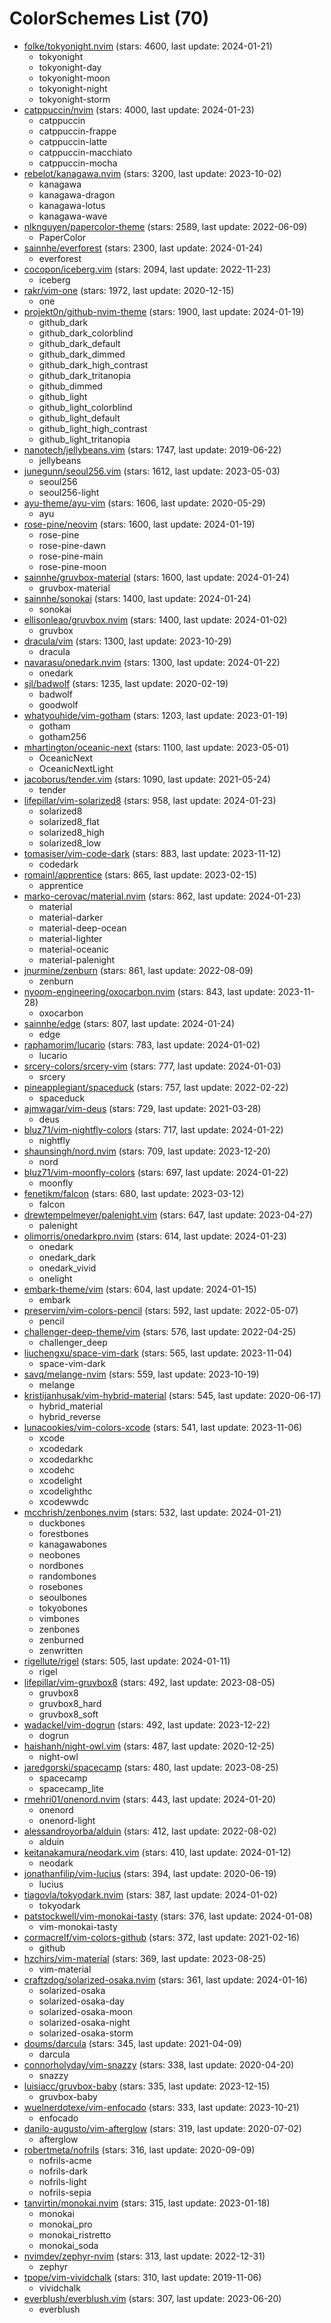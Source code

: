 
ColorSchemes List (70)
======================
  
- [folke/tokyonight.nvim](https://github.com/folke/tokyonight.nvim) (stars: 4600, last update: 2024-01-21)  
  - tokyonight  
  - tokyonight-day  
  - tokyonight-moon  
  - tokyonight-night  
  - tokyonight-storm  
- [catppuccin/nvim](https://github.com/catppuccin/nvim) (stars: 4000, last update: 2024-01-23)  
  - catppuccin  
  - catppuccin-frappe  
  - catppuccin-latte  
  - catppuccin-macchiato  
  - catppuccin-mocha  
- [rebelot/kanagawa.nvim](https://github.com/rebelot/kanagawa.nvim) (stars: 3200, last update: 2023-10-02)  
  - kanagawa  
  - kanagawa-dragon  
  - kanagawa-lotus  
  - kanagawa-wave  
- [nlknguyen/papercolor-theme](https://github.com/nlknguyen/papercolor-theme) (stars: 2589, last update: 2022-06-09)  
  - PaperColor  
- [sainnhe/everforest](https://github.com/sainnhe/everforest) (stars: 2300, last update: 2024-01-24)  
  - everforest  
- [cocopon/iceberg.vim](https://github.com/cocopon/iceberg.vim) (stars: 2094, last update: 2022-11-23)  
  - iceberg  
- [rakr/vim-one](https://github.com/rakr/vim-one) (stars: 1972, last update: 2020-12-15)  
  - one  
- [projekt0n/github-nvim-theme](https://github.com/projekt0n/github-nvim-theme) (stars: 1900, last update: 2024-01-19)  
  - github_dark  
  - github_dark_colorblind  
  - github_dark_default  
  - github_dark_dimmed  
  - github_dark_high_contrast  
  - github_dark_tritanopia  
  - github_dimmed  
  - github_light  
  - github_light_colorblind  
  - github_light_default  
  - github_light_high_contrast  
  - github_light_tritanopia  
- [nanotech/jellybeans.vim](https://github.com/nanotech/jellybeans.vim) (stars: 1747, last update: 2019-06-22)  
  - jellybeans  
- [junegunn/seoul256.vim](https://github.com/junegunn/seoul256.vim) (stars: 1612, last update: 2023-05-03)  
  - seoul256  
  - seoul256-light  
- [ayu-theme/ayu-vim](https://github.com/ayu-theme/ayu-vim) (stars: 1606, last update: 2020-05-29)  
  - ayu  
- [rose-pine/neovim](https://github.com/rose-pine/neovim) (stars: 1600, last update: 2024-01-19)  
  - rose-pine  
  - rose-pine-dawn  
  - rose-pine-main  
  - rose-pine-moon  
- [sainnhe/gruvbox-material](https://github.com/sainnhe/gruvbox-material) (stars: 1600, last update: 2024-01-24)  
  - gruvbox-material  
- [sainnhe/sonokai](https://github.com/sainnhe/sonokai) (stars: 1400, last update: 2024-01-24)  
  - sonokai  
- [ellisonleao/gruvbox.nvim](https://github.com/ellisonleao/gruvbox.nvim) (stars: 1400, last update: 2024-01-02)  
  - gruvbox  
- [dracula/vim](https://github.com/dracula/vim) (stars: 1300, last update: 2023-10-29)  
  - dracula  
- [navarasu/onedark.nvim](https://github.com/navarasu/onedark.nvim) (stars: 1300, last update: 2024-01-22)  
  - onedark  
- [sjl/badwolf](https://github.com/sjl/badwolf) (stars: 1235, last update: 2020-02-19)  
  - badwolf  
  - goodwolf  
- [whatyouhide/vim-gotham](https://github.com/whatyouhide/vim-gotham) (stars: 1203, last update: 2023-01-19)  
  - gotham  
  - gotham256  
- [mhartington/oceanic-next](https://github.com/mhartington/oceanic-next) (stars: 1100, last update: 2023-05-01)  
  - OceanicNext  
  - OceanicNextLight  
- [jacoborus/tender.vim](https://github.com/jacoborus/tender.vim) (stars: 1090, last update: 2021-05-24)  
  - tender  
- [lifepillar/vim-solarized8](https://github.com/lifepillar/vim-solarized8) (stars: 958, last update: 2024-01-23)  
  - solarized8  
  - solarized8_flat  
  - solarized8_high  
  - solarized8_low  
- [tomasiser/vim-code-dark](https://github.com/tomasiser/vim-code-dark) (stars: 883, last update: 2023-11-12)  
  - codedark  
- [romainl/apprentice](https://github.com/romainl/apprentice) (stars: 865, last update: 2023-02-15)  
  - apprentice  
- [marko-cerovac/material.nvim](https://github.com/marko-cerovac/material.nvim) (stars: 862, last update: 2024-01-23)  
  - material  
  - material-darker  
  - material-deep-ocean  
  - material-lighter  
  - material-oceanic  
  - material-palenight  
- [jnurmine/zenburn](https://github.com/jnurmine/zenburn) (stars: 861, last update: 2022-08-09)  
  - zenburn  
- [nyoom-engineering/oxocarbon.nvim](https://github.com/nyoom-engineering/oxocarbon.nvim) (stars: 843, last update: 2023-11-28)  
  - oxocarbon  
- [sainnhe/edge](https://github.com/sainnhe/edge) (stars: 807, last update: 2024-01-24)  
  - edge  
- [raphamorim/lucario](https://github.com/raphamorim/lucario) (stars: 783, last update: 2024-01-02)  
  - lucario  
- [srcery-colors/srcery-vim](https://github.com/srcery-colors/srcery-vim) (stars: 777, last update: 2024-01-03)  
  - srcery  
- [pineapplegiant/spaceduck](https://github.com/pineapplegiant/spaceduck) (stars: 757, last update: 2022-02-22)  
  - spaceduck  
- [ajmwagar/vim-deus](https://github.com/ajmwagar/vim-deus) (stars: 729, last update: 2021-03-28)  
  - deus  
- [bluz71/vim-nightfly-colors](https://github.com/bluz71/vim-nightfly-colors) (stars: 717, last update: 2024-01-22)  
  - nightfly  
- [shaunsingh/nord.nvim](https://github.com/shaunsingh/nord.nvim) (stars: 709, last update: 2023-12-20)  
  - nord  
- [bluz71/vim-moonfly-colors](https://github.com/bluz71/vim-moonfly-colors) (stars: 697, last update: 2024-01-22)  
  - moonfly  
- [fenetikm/falcon](https://github.com/fenetikm/falcon) (stars: 680, last update: 2023-03-12)  
  - falcon  
- [drewtempelmeyer/palenight.vim](https://github.com/drewtempelmeyer/palenight.vim) (stars: 647, last update: 2023-04-27)  
  - palenight  
- [olimorris/onedarkpro.nvim](https://github.com/olimorris/onedarkpro.nvim) (stars: 614, last update: 2024-01-23)  
  - onedark  
  - onedark_dark  
  - onedark_vivid  
  - onelight  
- [embark-theme/vim](https://github.com/embark-theme/vim) (stars: 604, last update: 2024-01-15)  
  - embark  
- [preservim/vim-colors-pencil](https://github.com/preservim/vim-colors-pencil) (stars: 592, last update: 2022-05-07)  
  - pencil  
- [challenger-deep-theme/vim](https://github.com/challenger-deep-theme/vim) (stars: 576, last update: 2022-04-25)  
  - challenger_deep  
- [liuchengxu/space-vim-dark](https://github.com/liuchengxu/space-vim-dark) (stars: 565, last update: 2023-11-04)  
  - space-vim-dark  
- [savq/melange-nvim](https://github.com/savq/melange-nvim) (stars: 559, last update: 2023-10-19)  
  - melange  
- [kristijanhusak/vim-hybrid-material](https://github.com/kristijanhusak/vim-hybrid-material) (stars: 545, last update: 2020-06-17)  
  - hybrid_material  
  - hybrid_reverse  
- [lunacookies/vim-colors-xcode](https://github.com/lunacookies/vim-colors-xcode) (stars: 541, last update: 2023-11-06)  
  - xcode  
  - xcodedark  
  - xcodedarkhc  
  - xcodehc  
  - xcodelight  
  - xcodelighthc  
  - xcodewwdc  
- [mcchrish/zenbones.nvim](https://github.com/mcchrish/zenbones.nvim) (stars: 532, last update: 2024-01-21)  
  - duckbones  
  - forestbones  
  - kanagawabones  
  - neobones  
  - nordbones  
  - randombones  
  - rosebones  
  - seoulbones  
  - tokyobones  
  - vimbones  
  - zenbones  
  - zenburned  
  - zenwritten  
- [rigellute/rigel](https://github.com/rigellute/rigel) (stars: 505, last update: 2024-01-11)  
  - rigel  
- [lifepillar/vim-gruvbox8](https://github.com/lifepillar/vim-gruvbox8) (stars: 492, last update: 2023-08-05)  
  - gruvbox8  
  - gruvbox8_hard  
  - gruvbox8_soft  
- [wadackel/vim-dogrun](https://github.com/wadackel/vim-dogrun) (stars: 492, last update: 2023-12-22)  
  - dogrun  
- [haishanh/night-owl.vim](https://github.com/haishanh/night-owl.vim) (stars: 487, last update: 2020-12-25)  
  - night-owl  
- [jaredgorski/spacecamp](https://github.com/jaredgorski/spacecamp) (stars: 480, last update: 2023-08-25)  
  - spacecamp  
  - spacecamp_lite  
- [rmehri01/onenord.nvim](https://github.com/rmehri01/onenord.nvim) (stars: 443, last update: 2024-01-20)  
  - onenord  
  - onenord-light  
- [alessandroyorba/alduin](https://github.com/alessandroyorba/alduin) (stars: 412, last update: 2022-08-02)  
  - alduin  
- [keitanakamura/neodark.vim](https://github.com/keitanakamura/neodark.vim) (stars: 410, last update: 2024-01-12)  
  - neodark  
- [jonathanfilip/vim-lucius](https://github.com/jonathanfilip/vim-lucius) (stars: 394, last update: 2020-06-19)  
  - lucius  
- [tiagovla/tokyodark.nvim](https://github.com/tiagovla/tokyodark.nvim) (stars: 387, last update: 2024-01-02)  
  - tokyodark  
- [patstockwell/vim-monokai-tasty](https://github.com/patstockwell/vim-monokai-tasty) (stars: 376, last update: 2024-01-08)  
  - vim-monokai-tasty  
- [cormacrelf/vim-colors-github](https://github.com/cormacrelf/vim-colors-github) (stars: 372, last update: 2021-02-16)  
  - github  
- [hzchirs/vim-material](https://github.com/hzchirs/vim-material) (stars: 369, last update: 2023-08-25)  
  - vim-material  
- [craftzdog/solarized-osaka.nvim](https://github.com/craftzdog/solarized-osaka.nvim) (stars: 361, last update: 2024-01-16)  
  - solarized-osaka  
  - solarized-osaka-day  
  - solarized-osaka-moon  
  - solarized-osaka-night  
  - solarized-osaka-storm  
- [doums/darcula](https://github.com/doums/darcula) (stars: 345, last update: 2021-04-09)  
  - darcula  
- [connorholyday/vim-snazzy](https://github.com/connorholyday/vim-snazzy) (stars: 338, last update: 2020-04-20)  
  - snazzy  
- [luisiacc/gruvbox-baby](https://github.com/luisiacc/gruvbox-baby) (stars: 335, last update: 2023-12-15)  
  - gruvbox-baby  
- [wuelnerdotexe/vim-enfocado](https://github.com/wuelnerdotexe/vim-enfocado) (stars: 333, last update: 2023-10-21)  
  - enfocado  
- [danilo-augusto/vim-afterglow](https://github.com/danilo-augusto/vim-afterglow) (stars: 319, last update: 2020-07-02)  
  - afterglow  
- [robertmeta/nofrils](https://github.com/robertmeta/nofrils) (stars: 316, last update: 2020-09-09)  
  - nofrils-acme  
  - nofrils-dark  
  - nofrils-light  
  - nofrils-sepia  
- [tanvirtin/monokai.nvim](https://github.com/tanvirtin/monokai.nvim) (stars: 315, last update: 2023-01-18)  
  - monokai  
  - monokai_pro  
  - monokai_ristretto  
  - monokai_soda  
- [nvimdev/zephyr-nvim](https://github.com/nvimdev/zephyr-nvim) (stars: 313, last update: 2022-12-31)  
  - zephyr  
- [tpope/vim-vividchalk](https://github.com/tpope/vim-vividchalk) (stars: 310, last update: 2019-11-06)  
  - vividchalk  
- [everblush/everblush.vim](https://github.com/everblush/everblush.vim) (stars: 307, last update: 2023-06-20)  
  - everblush